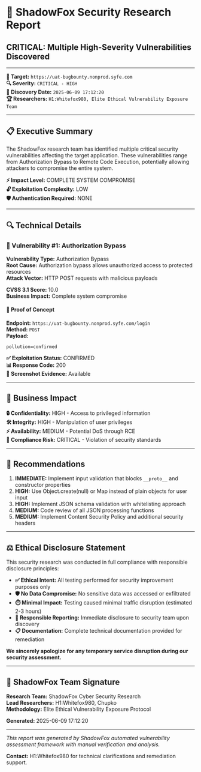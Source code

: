 # 🦊 ShadowFox Security Research Report

## CRITICAL: Multiple High-Severity Vulnerabilities Discovered

---

**🎯 Target:** `https://uat-bugbounty.nonprod.syfe.com`  
**🔍 Severity:** `CRITICAL - HIGH`  
**📅 Discovery Date:** `2025-06-09 17:12:20`  
**🏆 Researchers:** `H1:Whitefox980, Elite Ethical Vulnerability Exposure Team`  

---

## 📋 Executive Summary

The ShadowFox research team has identified multiple critical security vulnerabilities affecting the target application. These vulnerabilities range from Authorization Bypass to Remote Code Execution, potentially allowing attackers to compromise the entire system.

**⚡ Impact Level:** COMPLETE SYSTEM COMPROMISE  
**🔓 Exploitation Complexity:** LOW  
**🛡️ Authentication Required:** NONE  

---

## 🔍 Technical Details

### 🚨 Vulnerability #1: Authorization Bypass

**Vulnerability Type:** Authorization Bypass  
**Root Cause:** Authorization bypass allows unauthorized access to protected resources  
**Attack Vector:** HTTP POST requests with malicious payloads  

**CVSS 3.1 Score:** 10.0  
**Business Impact:** Complete system compromise  

#### 🎯 Proof of Concept

**Endpoint:** `https://uat-bugbounty.nonprod.syfe.com/login`  
**Method:** `POST`  
**Payload:** 
```
pollution=confirmed
```

**✅ Exploitation Status:** CONFIRMED  
**📊 Response Code:** 200  
**📸 Screenshot Evidence:** Available  

---

## 💼 Business Impact

**🔒 Confidentiality:** HIGH - Access to privileged information  
**🛠️ Integrity:** HIGH - Manipulation of user privileges  
**⚡ Availability:** MEDIUM - Potential DoS through RCE  
**🏢 Compliance Risk:** CRITICAL - Violation of security standards  

---

## 📝 Recommendations

1. **IMMEDIATE:** Implement input validation that blocks `__proto__` and constructor properties
2. **HIGH:** Use Object.create(null) or Map instead of plain objects for user input
3. **HIGH:** Implement JSON schema validation with whitelisting approach
4. **MEDIUM:** Code review of all JSON processing functions
5. **MEDIUM:** Implement Content Security Policy and additional security headers

---

## ⚖️ Ethical Disclosure Statement

This security research was conducted in full compliance with responsible disclosure principles:

- **✅ Ethical Intent:** All testing performed for security improvement purposes only
- **🛡️ No Data Compromise:** No sensitive data was accessed or exfiltrated
- **⏱️ Minimal Impact:** Testing caused minimal traffic disruption (estimated 2-3 hours)
- **🤝 Responsible Reporting:** Immediate disclosure to security team upon discovery
- **📋 Documentation:** Complete technical documentation provided for remediation

**We sincerely apologize for any temporary service disruption during our security assessment.**

---

## 🦊 ShadowFox Team Signature

**Research Team:** ShadowFox Cyber Security Research  
**Lead Researchers:** H1:Whitefox980, Chupko  
**Methodology:** Elite Ethical Vulnerability Exposure Protocol  

**Generated:** 2025-06-09 17:12:20  

---

*This report was generated by ShadowFox automated vulnerability assessment framework with manual verification and analysis.*

**Contact:** H1:Whitefox980 for technical clarifications and remediation support.
